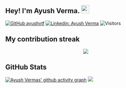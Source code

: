 ## Hey! I'm Ayush Verma. <img src="https://media.giphy.com/media/hvRJCLFzcasrR4ia7z/giphy.gif" width="25px">

[![GitHub ayushvtf](https://img.shields.io/github/followers/ayushvtf?label=follow&style=social)](https://github.com/ayushvtf)
[![Linkedin: Ayush Verma](https://img.shields.io/badge/-Ayush%20Verma-blue?style=flat-square&logo=Linkedin&logoColor=white&link=https://www.linkedin.com/in/ayushvtf/)](https://www.linkedin.com/in/ayushvtf/)
![Visitors](https://visitor-badge.glitch.me/badge?page_id=ayushvtf&left_color=gray&right_color=blue)

## My contribution streak
<!-- https://github.com/kcoder63/github-readme-streak-stats -->
<p align="center">
  <a href="https://github.com/ayushvtf/github-readme-streak-stats">
    <img src="https://github-readme-streak-stats.herokuapp.com/?user=ayushvtf&theme=dark&hide_border=true&background=0D1117&stroke=0000"/>
  </a>
<p>


## GitHub Stats
[![Ayush Vermas' github activity graph](https://activity-graph.herokuapp.com/graph?username=ayushvtf&theme=xcode)](https://git.io/ayushvtf)
<a href="">
  <img src="https://github-readme-stats.vercel.app/api?username=ayushvtf&count_private=true&include_all_commits=true&show_icons=true&title_color=007bff&text_color=e7e7e7&icon_color=007bff&bg_color=171c28" />
</a>

<!--
**ayushvtf/ayushvtf** is a ✨ _special_ ✨ repository because its `README.md` (this file) appears on your GitHub profile.

Here are some ideas to get you started:

- 🔭 I’m currently working on ...
- 🌱 I’m currently learning ...
- 👯 I’m looking to collaborate on ...
- 🤔 I’m looking for help with ...
- 💬 Ask me about ...
- 📫 How to reach me: ...
- 😄 Pronouns: ...
- ⚡ Fun fact: ...
-->

